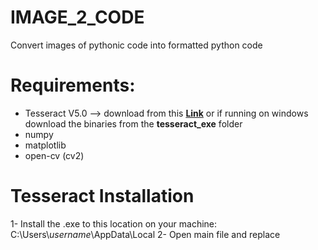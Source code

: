 # IMAGE_2_CODE
Convert images of pythonic code into formatted python code

# Requirements:
* Tesseract V5.0 --> download from this [**Link**](https://tesseract-ocr.github.io/tessdoc/4.0-with-LSTM.html#400-alpha-for-windows) or if running on windows download the binaries from the **tesseract_exe** folder
* numpy 
* matplotlib
* open-cv (cv2)

# Tesseract Installation
1- Install the .exe to this location on your machine: C:\Users\\*username*\AppData\Local
2- Open main file and replace 
